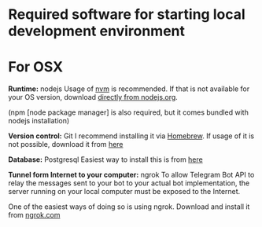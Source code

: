 Required software for starting local development environment
============================================================


# For OSX

**Runtime:** nodejs
Usage of [nvm](https://github.com/creationix/nvm) is recommended. If that is not available for your OS version, download [directly from nodejs.org](https://nodejs.org/en/).

(npm [node package manager] is also required, but it comes bundled with nodejs installation)


**Version control:** Git 
I recommend installing it via [Homebrew](http://brew.sh/). If usage of it is not possible, download it from [here](https://git-scm.com/download/mac)


**Database:** Postgresql
Easiest way to install this is from [here](http://postgresapp.com/)


**Tunnel form Internet to your computer:** ngrok
To allow Telegram Bot API to relay the messages sent to your bot to your actual bot implementation, the server running on your local computer must be exposed to the Internet. 

One of the easiest ways of doing so is using ngrok. Download and install it from [ngrok.com](https://ngrok.com/)

